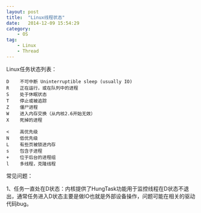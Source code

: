 ```yaml
---
layout: post
title:  "Linux线程状态"
date:   2014-12-09 15:54:29
category:
    - OS
tag:
    - Linux
    - Thread
---
```


Linux任务状态列表：

    D    不可中断 Uninterruptible sleep (usually IO)
    R    正在运行，或在队列中的进程
    S    处于休眠状态
    T    停止或被追踪
    Z    僵尸进程
    W    进入内存交换（从内核2.6开始无效）
    X    死掉的进程

    <    高优先级
    N    低优先级
    L    有些页被锁进内存
    s    包含子进程
    +    位于后台的进程组
    l    多线程，克隆线程

常见问题：

1、任务一直处在D状态：内核提供了HungTask功能用于监控线程在D状态不退出，通常任务进入D状态主要是做IO也就是外部设备操作，问题可能在相关的驱动代码bug。
